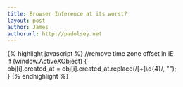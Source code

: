 ```yaml
---
title: Browser Inference at its worst?
layout: post
author: James
authorurl: http://padolsey.net
---
```


{% highlight javascript %}
//remove time zone offset in IE  
if (window.ActiveXObject) {  
    obj[i].created_at = obj[i].created_at.replace(/[+]\d{4}/, "");  
}
{% endhighlight %}